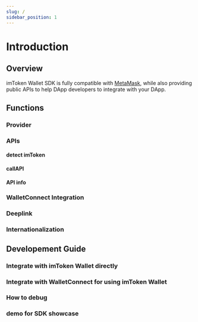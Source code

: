 ```yaml
---
slug: /
sidebar_position: 1
---
```


# Introduction

## Overview

imToken Wallet SDK is fully compatible with [MetaMask](https://metamask.io/), while also providing public APIs to help DApp developers to integrate with your DApp.

## Functions

### Provider

### APIs

#### detect imToken

#### callAPI

#### API info

### WalletConnect Integration

### Deeplink

### Internationalization

## Developement Guide

### Integrate with imToken Wallet directly

### Integrate with WalletConnect for using imToken Wallet

### How to debug

### demo for SDK showcase

